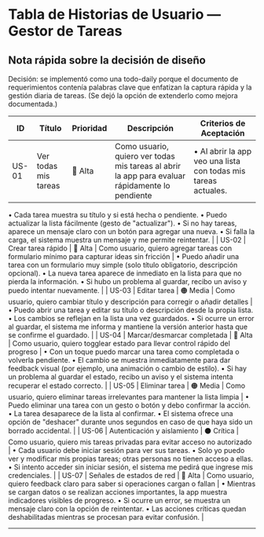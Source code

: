 # Tabla de Historias de Usuario — Gestor de Tareas

## Nota rápida sobre la decisión de diseño

Decisión: se implementó como una todo-daily porque el documento de requerimientos contenía palabras clave que enfatizan la captura rápida y la gestión diaria de tareas. (Se dejó la opción de extenderlo como mejora documentada.)





| ID | Título | Prioridad | Descripción | Criterios de Aceptación |
|----|--------|-----------|-------------|-------------------------|
| US-01 | Ver todas mis tareas | 🔴 Alta | Como usuario, quiero ver todas mis tareas al abrir la app para evaluar rápidamente lo pendiente | • Al abrir la app veo una lista con todas mis tareas actuales.
• Cada tarea muestra su título y si está hecha o pendiente.
• Puedo actualizar la lista fácilmente (gesto de "actualizar").
• Si no hay tareas, aparece un mensaje claro con un botón para agregar una nueva.
• Si falla la carga, el sistema muestra un mensaje y me permite reintentar. |
| US-02 | Crear tarea rápido | 🔴 Alta | Como usuario, quiero agregar tareas con formulario mínimo para capturar ideas sin fricción | • Puedo añadir una tarea con un formulario muy simple (solo título obligatorio, descripción opcional).
• La nueva tarea aparece de inmediato en la lista para que no pierda la información.
• Si hubo un problema al guardar, recibo un aviso y puedo intentar nuevamente. |
| US-03 | Editar tarea | 🟠 Media | Como usuario, quiero cambiar título y descripción para corregir o añadir detalles | • Puedo abrir una tarea y editar su título o descripción desde la propia lista.
• Los cambios se reflejan en la lista una vez guardados.
• Si ocurre un error al guardar, el sistema me informa y mantiene la versión anterior hasta que se confirme el guardado. |
| US-04 | Marcar/desmarcar completada | 🔴 Alta | Como usuario, quiero togglear estado para llevar control rápido del progreso | • Con un toque puedo marcar una tarea como completada o volverla pendiente.
• El cambio se muestra inmediatamente para dar feedback visual (por ejemplo, una animación o cambio de estilo).
• Si hay un problema al guardar el estado, recibo un aviso y el sistema intenta recuperar el estado correcto. |
| US-05 | Eliminar tarea | 🟠 Media | Como usuario, quiero eliminar tareas irrelevantes para mantener la lista limpia | • Puedo eliminar una tarea con un gesto o botón y debo confirmar la acción.
• La tarea desaparece de la lista al confirmar.
• El sistema ofrece una opción de "deshacer" durante unos segundos en caso de que haya sido un borrado accidental. |
| US-06 | Autenticación y aislamiento | ⚫ Crítica | Como usuario, quiero mis tareas privadas para evitar acceso no autorizado | • Cada usuario debe iniciar sesión para ver sus tareas.
• Solo yo puedo ver y modificar mis propias tareas; otras personas no tienen acceso a ellas.
• Si intento acceder sin iniciar sesión, el sistema me pedirá que ingrese mis credenciales. |
| US-07 | Señales de estados de red | 🔴 Alta | Como usuario, quiero feedback claro para saber si operaciones cargan o fallan | • Mientras se cargan datos o se realizan acciones importantes, la app muestra indicadores visibles de progreso.
• Si ocurre un error, se muestra un mensaje claro con la opción de reintentar.
• Las acciones críticas quedan deshabilitadas mientras se procesan para evitar confusión. |

---
